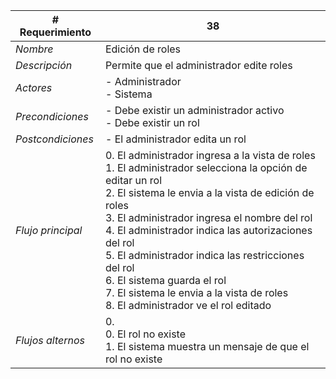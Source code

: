 |# Requerimiento|38 |
|-|-|
| *Nombre*|Edición de roles
| *Descripción*| Permite que el administrador edite roles |
|*Actores*| - Administrador<br> - Sistema
|*Precondiciones*| - Debe existir un administrador activo<br> - Debe existir un rol
|*Postcondiciones*| - El administrador edita un rol
|*Flujo principal*|0.  El administrador ingresa a la vista de roles<br>1.  El administrador selecciona la opción de editar un rol<br>2.  El sistema le envia a la vista de edición de roles<br>3.  El administrador ingresa el nombre del rol<br>4.  El administrador indica las autorizaciones del rol<br>5.  El administrador indica las restricciones del rol<br>6.  El sistema guarda el rol<br>7.  El sistema le envia a la vista de roles<br>8.  El administrador ve el rol editado
|*Flujos alternos*|0. <br> 0. El rol no existe<br>1. El sistema muestra un mensaje de que el rol no existe
